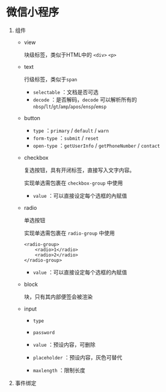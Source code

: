 # 微信小程序

1. 组件

   - view

     块级标签，类似于HTML中的 `<div>` `<p>` 

   - text

     行级标签，类似于`span` 

     - `selectable` ：文档是否可选
     - `decode` ：是否解码，`decode` 可以解析所有的 `nbsp`/`lt`/`gt`/`amp`/`apos`/`ensp`/`emsp`

   - button

     - `type` ：`primary` / `default` / `warn`
     - `form-type` ：`submit` / `reset`
     - `open-type` ：`getUserInfo` / `getPhoneNumber` / `contact` 

   - checkbox

     复选按钮，具有开闭标签，直接写入文字内容。

     实现单选需包裹在 `checkbox-group` 中使用

     - `value` ：可以直接设定每个选框的內赋值

   - radio

     单选按钮

     实现单选需包裹在 `radio-group` 中使用

     ```
     <radio-group>
         <radio>1</radio>
         <radio>2</radio>
     </radio-group>
     ```

     - `value` ：可以直接设定每个选框的內赋值

   - block

     块，只有其内部便签会被渲染

   - input

     - `type` 
     - `password`
     - `value` ：预设内容，可删除
     - `placeholder` ：预设内容，灰色可替代

     - `maxlength` ：限制长度

2. 事件绑定

